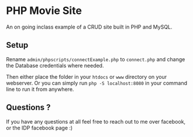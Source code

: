 

# PHP Movie Site

An on going inclass example of a CRUD site built in PHP and MySQL.

## Setup

Rename ```admin/phpscripts/connectExample.php``` to ```connect.php``` and change the Database credentials where needed.  

Then either place the folder in your ```htdocs``` or ```www``` directory on your webserver. Or you can simply run ```php -S localhost:8080``` in your command line to run it from anywhere.

## Questions ?

If you have any questions at all feel free to reach out to me over facebook, or the IDP facebook page :)